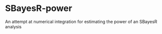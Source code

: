 # SBayesR-power
An attempt at numerical integration for estimating the power of an SBayesR analysis
